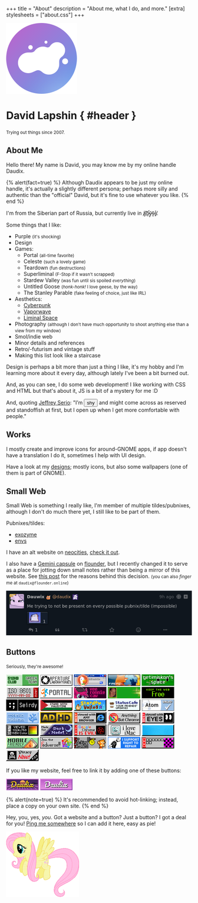 +++
title = "About"
description = "About me, what I do, and more."
[extra]
stylesheets = ["about.css"]
+++

<div id="about-splash">
<div id="avatar-container">
	<img id="avatar" src="logo.svg" alt="logo" />
  <div id="it-sucks" role="img" aria-label="this logo sucks"></div>
</div>

# David Lapshin { #header }

<small>Trying out things since 2007.</small>
</div>

## About Me

Hello there! My name is David, you may know me by my online handle Daudix.

{% alert(fact=true) %}
Although Daudix appears to be just my online handle, it's actually a slightly different persona; perhaps more silly and authentic than the "official" David, but it's fine to use whatever you like.
{% end %}

I'm from the Siberian part of Russia, but currently live in <abbr id="abyss" title="If you know, you know">a̸͙͠b̴̛ͅȳ̴̜s̴̫̄s̸̞̒</abbr>.

Some things that I like:
- Purple <small>(it's shocking)</small>
- Design
- Games:
  - Portal <small>(all-time favorite)</small>
  - Celeste <small>(such a lovely game)</small>
  - Teardown <small>(fun destructions)</small>
  - Superliminal <small>(F-Stop if it wasn't scrapped)</small>
  - Stardew Valley <small>(was fun until sis spoiled *everything*)</small>
  - Untitled Goose <small>(*honk-honk!* I love geese, by the way)</small>
  - The Stanley Parable <small>(fake feeling of choice, just like IRL)</small>
- Aesthetics:
  - [Cyberpunk](https://aesthetics.fandom.com/wiki/Cyberpunk)
  - [Vaporwave](https://aesthetics.fandom.com/wiki/Vaporwave)
  - [Liminal Space](https://aesthetics.fandom.com/wiki/Liminal_Space)
- Photography <small>(although I don't have much opportunity to shoot anything else than a view from my window)</small>
- Smol/indie web
- Minor details and references
- Retro/-futurism and vintage stuff
- Making this list look like a staircase

Design is perhaps a bit more than just a thing I like, it's my hobby and I'm learning more about it every day, although lately I've been a bit burned out.

And, as you can see, I do some web development! I like working with CSS and HTML but that's about it, JS is a bit of a mystery for me :D

And, quoting [Jeffrey Serio](https://hyperreal.coffee/about/): "I’m <button id="shy" onclick="fluttershyAnim()">shy</button> and might come across as reserved and standoffish at first, but I open up when I get more comfortable with people."

## Works

I mostly create and improve icons for around-GNOME apps, if app doesn't have a translation I do it, sometimes I help with UI design.

Have a look at my [designs](@/design/index.md); mostly icons, but also some wallpapers (one of them is part of GNOME).

## Small Web

Small Web is something I really like, I'm member of multiple tildes/pubnixes, although I don't do much there yet, I still like to be part of them.

Pubnixes/tildes:

- [exozyme](https://exozy.me)
- [envs](https://envs.net)

I have an alt website on [neocities](https://neocities.org), [check it out](https://daudix.neocities.org).

I also have a [Gemini capsule](gemini://gmi.daudix.one) on [flounder](https://flounder.online), but I recently changed it to serve as a place for jotting down small notes rather than being a mirror of this website. See [this post](@/blog/2024-07-13-repurposing-gemini-capsule/index.md) for the reasons behind this decision. <small>(you can also *finger* me at `daudix@flounder.online`)</small>

[![Tilde invasion](tilde-invasion.png)](https://pleroma.envs.net/notice/AeJ5ACKLIOl1bCj2lU)

## Buttons

<small>Seriously, they're awesome!</small>

<div class="buttons-container">

[![a proud member of the green team of 512KB club](88x31/green-team.gif)](https://512kb.club)
[![aperturelabs](88x31/aperturelabs.png)](https://www.aperturescience.com)
[![ddg](88x31/ddg.gif)](https://duckduckgo.com)
[![firefox3](88x31/firefox3.gif)](https://getfirefox.com)
[![getimiskon](88x31/getimiskon.png)](https://getimiskon.xyz)
[![iso](88x31/iso.png)](https://www.w3.org/QA/Tips/iso-date)
[![portal](88x31/portal.png)](https://www.thinkwithportals.com)
[![ronbutton](88x31/ronbutton.png)](https://veeronniecaw.space)
[![savewalterwhite](88x31/savewalterwhite.gif)](http://www.savewalterwhite.com)
[![saynotoweb3](88x31/saynotoweb3.gif)](https://yesterweb.org/no-to-web3/)
[![seirdy](88x31/seirdy.gif)](https://seirdy.one)
[![standwith](88x31/standwith.png)](https://decolonizepalestine.com)
[![stardew-valley](88x31/stardew-valley.gif)](https://www.stardewvalley.net)
[![statuscafe](88x31/statuscafe.png)](https://status.cafe)
[![valid-atom](88x31/valid-atom.png)](https://validator.w3.org/feed/)
[![vscodium](88x31/vscodium.gif)](https://vscodium.com)
![adhd](88x31/adhd.gif)
![any2](88x31/any2.gif)
![anythingbut](88x31/anythingbut.gif)
![besteyes2](88x31/besteyes2.gif)
![bestviewed16bit](88x31/bestviewed16bit.gif)
![dark-mode](88x31/dark-mode.png)
![fuckchrome](88x31/fuckchrome.gif)
![imac](88x31/imac.gif)
![linux_powered](88x31/linux_powered.gif)
![mobilefriendly](88x31/mobilefriendly.png)
![neo-fedi](88x31/neo-fedi.gif)
![nofuckingthanks](88x31/nofuckingthanks.gif)
![righttorepair](88x31/righttorepair.png)
![sourcemissing](88x31/sourcemissing.png)
![yarrr](88x31/yarrr.gif)

</div>

If you like my website, feel free to link it by adding one of these buttons:

<div class="buttons-container">

![daudix](88x31/daudix.gif)
![daudix-alt](88x31/daudix-alt.gif)

</div>

{% alert(note=true) %}
It's recommended to avoid hot-linking; instead, place a copy on your own site.
{% end %}

Hey, you, yes, *you*. Got a website and a button? Just a button? I got a deal for you! [Ping me somewhere](@/find/index.md#contacts) so I can add it here, easy as pie!

<img id="fluttershy" class="transparent no-hover drop-shadow" alt="fluttershy" src="fluttershy.gif" />

<script type="text/javascript">
  const fluttershy = document.getElementById("fluttershy");

  function fluttershyAnim() {
    fluttershy.classList.add("flying");
    fluttershy.addEventListener("animationend", function () {
      fluttershy.classList.remove("flying");
    });
  }
</script>
